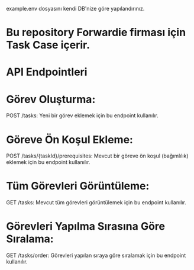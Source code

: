 example.env dosyasını kendi DB'nize göre yapılandırınız.

# Bu repository  Forwardie firması için Task Case içerir.

# API Endpointleri
# Görev Oluşturma:

POST /tasks: Yeni bir görev eklemek için bu endpoint kullanılır.
 # Göreve Ön Koşul Ekleme:

POST /tasks/{taskId}/prerequisites: Mevcut bir göreve ön koşul (bağımlılık) eklemek için bu endpoint kullanılır.

# Tüm Görevleri Görüntüleme:

GET /tasks: Mevcut tüm görevleri görüntülemek için bu endpoint kullanılır.


# Görevleri Yapılma Sırasına Göre Sıralama:

GET /tasks/order: Görevleri yapılan sıraya göre sıralamak için bu endpoint kullanılır.
